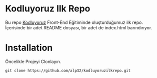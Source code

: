 # Kodluyoruz Ilk Repo
Bu repo [Kodluyoruz](https://www.kodluyoruz.org/) Front-End Eğitiminde oluşturduğumuz ilk repo. İçerisinde bir adet README dosyası, bir adet de index.html barındırıyor.




# Installation

Öncelikle Projeyi Clonlayın.

```
git clone https://github.com/alp32/kodluyoruzilkrepo.git

```
